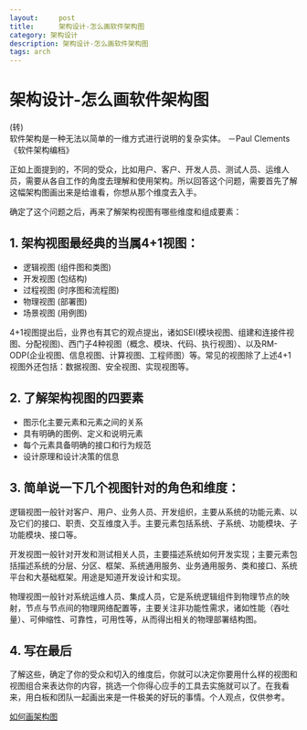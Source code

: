 ```yaml
---
layout:     post
title:      架构设计-怎么画软件架构图
category: 架构设计
description: 架构设计-怎么画软件架构图
tags: arch
---
```


# 架构设计-怎么画软件架构图

(转)<br>
软件架构是一种无法以简单的一维方式进行说明的复杂实体。                                          －Paul Clements 《软件架构编档》

正如上面提到的，不同的受众，比如用户、客户、开发人员、测试人员、运维人员，需要从各自工作的角度去理解和使用架构。所以回答这个问题，需要首先了解这幅架构图画出来是给谁看，你想从那个维度去入手。<br>

确定了这个问题之后，再来了解架构视图有哪些维度和组成要素：

## 1. 架构视图最经典的当属4+1视图：
- 逻辑视图 (组件图和类图)
- 开发视图 (包结构)
- 过程视图 (时序图和流程图)
- 物理视图 (部署图)
- 场景视图 (用例图)

4+1视图提出后，业界也有其它的观点提出，诸如SEI(模块视图、组建和连接件视图、分配视图)、西门子4种视图（概念、模块、代码、执行视图）、以及RM-ODP(企业视图、信息视图、计算视图、工程师图）等。常见的视图除了上述4+1视图外还包括：数据视图、安全视图、实现视图等。

## 2. 了解架构视图的四要素
- 图示化主要元素和元素之间的关系
- 具有明确的图例、定义和说明元素
- 每个元素具备明确的接口和行为规范
- 设计原理和设计决策的信息

## 3. 简单说一下几个视图针对的角色和维度：
逻辑视图一般针对客户、用户、业务人员、开发组织，主要从系统的功能元素、以及它们的接口、职责、交互维度入手。主要元素包括系统、子系统、功能模块、子功能模块、接口等。

开发视图一般针对开发和测试相关人员，主要描述系统如何开发实现；主要元素包括描述系统的分层、分区、框架、系统通用服务、业务通用服务、类和接口、系统平台和大基础框架。用途是知道开发设计和实现。

物理视图一般针对系统运维人员、集成人员，它是系统逻辑组件到物理节点的映射，节点与节点间的物理网络配置等，主要关注非功能性需求，诸如性能（吞吐量）、可伸缩性、可靠性，可用性等，从而得出相关的物理部署结构图。

## 4. 写在最后
了解这些，确定了你的受众和切入的维度后，你就可以决定你要用什么样的视图和视图组合来表达你的内容，挑选一个你得心应手的工具去实施就可以了。在我看来，用白板和团队一起画出来是一件极美的好玩的事情。个人观点，仅供参考。


[如何画架构图](https://www.zhihu.com/question/27440059)